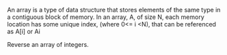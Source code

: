 An array is a type of data structure that stores elements of the same type in a contiguous block of memory. In an array, A, of size N, each memory location has some unique index, (where 0<= i <N), that can be referenced as A[i] or Ai



Reverse an array of integers. 
